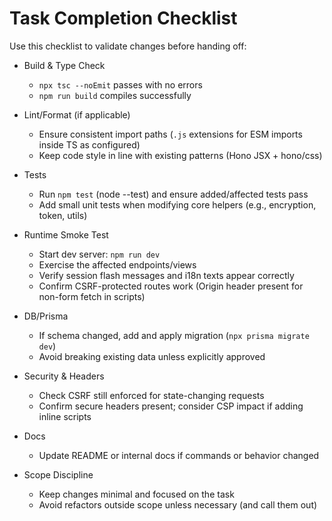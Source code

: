 # Task Completion Checklist

Use this checklist to validate changes before handing off:

- Build & Type Check
  - `npx tsc --noEmit` passes with no errors
  - `npm run build` compiles successfully

- Lint/Format (if applicable)
  - Ensure consistent import paths (`.js` extensions for ESM imports inside TS as configured)
  - Keep code style in line with existing patterns (Hono JSX + hono/css)

- Tests
  - Run `npm test` (node --test) and ensure added/affected tests pass
  - Add small unit tests when modifying core helpers (e.g., encryption, token, utils)

- Runtime Smoke Test
  - Start dev server: `npm run dev`
  - Exercise the affected endpoints/views
  - Verify session flash messages and i18n texts appear correctly
  - Confirm CSRF-protected routes work (Origin header present for non-form fetch in scripts)

- DB/Prisma
  - If schema changed, add and apply migration (`npx prisma migrate dev`)
  - Avoid breaking existing data unless explicitly approved

- Security & Headers
  - Check CSRF still enforced for state-changing requests
  - Confirm secure headers present; consider CSP impact if adding inline scripts

- Docs
  - Update README or internal docs if commands or behavior changed

- Scope Discipline
  - Keep changes minimal and focused on the task
  - Avoid refactors outside scope unless necessary (and call them out)
